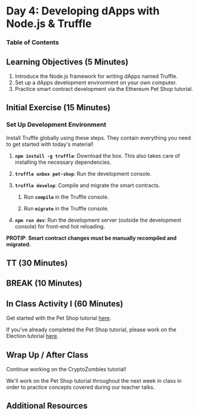 # Day 4: Developing dApps with Node.js & Truffle

### Table of Contents


## Learning Objectives (5 Minutes)

1. Introduce the Node.js framework for writing dApps named Truffle.
2. Set up a dApps development environment on your own computer.
3. Practice smart contract development via the Ethereum Pet Shop tutorial.

## Initial Exercise (15 Minutes)

### Set Up Development Environment

Install Truffle globally using these steps. They contain everything you need to get started with today's material!

1. **`npm install -g truffle`**: Download the box. This also takes care of installing the necessary dependencies.

2. **`truffle unbox pet-shop`**: Run the development console.

3. **`truffle develop`**: Compile and migrate the smart contracts.

   1. Run **`compile`** in the Truffle console.

   2. Run **`migrate`** in the Truffle console.

4. **`npm run dev`**: Run the development server (outside the development console) for front-end hot reloading.

**PROTIP**: **Smart contract changes must be manually recompiled and migrated.**

## TT (30 Minutes)

## BREAK (10 Minutes)

## In Class Activity I (60 Minutes)

Get started with the Pet Shop tutorial [here](https://www.trufflesuite.com/tutorials/pet-shop).

If you've already completed the Pet Shop tutorial, please work on the Election tutorial [here](http://www.dappuniversity.com/articles/the-ultimate-ethereum-dapp-tutorial).

## Wrap Up / After Class

Continue working on the CryptoZombies tutorial!

We'll work on the Pet Shop tutorial throughout the next week in class in order to practice concepts covered during our teacher talks.

## Additional Resources
